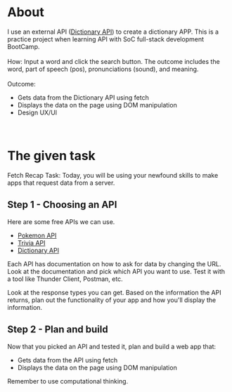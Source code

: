 
# About
I use an external API ([Dictionary API](https://dictionaryapi.dev/)) to create a dictionary APP. This is a practice project when learning API with SoC full-stack development BootCamp.<br><br>
How: Input a word and click the search button. The outcome includes the word, part of speech (pos), pronunciations (sound), and meaning.<br><br>
Outcome:
- Gets data from the Dictionary API using fetch
- Displays the data on the page using DOM manipulation
- Design UX/UI 
<br><br><br>

# The given task
Fetch Recap Task: Today, you will be using your newfound skills to make apps that request data from a server.

## Step 1 - Choosing an API

Here are some free APIs we can use.

- [Pokemon API](https://pokeapi.co/)
- [Trivia API](https://opentdb.com/api_config.php)
- [Dictionary API](https://dictionaryapi.dev/)

Each API has documentation on how to ask for data by changing the URL. Look at the documentation and pick which API you want to use. Test it with a tool like Thunder Client, Postman, etc.

Look at the response types you can get. Based on the information the API returns, plan out the functionality of your app and how you'll display the information.

## Step 2 - Plan and build

Now that you picked an API and tested it, plan and build a web app that:

- Gets data from the API using fetch
- Displays the data on the page using DOM manipulation

Remember to use computational thinking.
